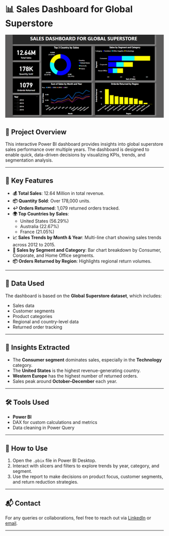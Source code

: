 # 📊 Sales Dashboard for Global Superstore

![Dashboard Screenshot](./Superstore_sales.png)

## 🧾 Project Overview

This interactive Power BI dashboard provides insights into global superstore sales performance over multiple years. The dashboard is designed to enable quick, data-driven decisions by visualizing KPIs, trends, and segmentation analysis.

---

## 📌 Key Features

- **💰 Total Sales**: 12.64 Million in total revenue.
- **📦 Quantity Sold**: Over 178,000 units.
- **↩️ Orders Returned**: 1,079 returned orders tracked.
- **🌍 Top Countries by Sales**:
  - United States (56.29%)
  - Australia (22.67%)
  - France (21.05%)
- **📈 Sales Trends by Month & Year**: Multi-line chart showing sales trends across 2012 to 2015.
- **👥 Sales by Segment and Category**: Bar chart breakdown by Consumer, Corporate, and Home Office segments.
- **📦 Orders Returned by Region**: Highlights regional return volumes.

---

## 📂 Data Used

The dashboard is based on the **Global Superstore dataset**, which includes:
- Sales data
- Customer segments
- Product categories
- Regional and country-level data
- Returned order tracking

---

## 🧠 Insights Extracted

- The **Consumer segment** dominates sales, especially in the **Technology** category.
- The **United States** is the highest revenue-generating country.
- **Western Europe** has the highest number of returned orders.
- Sales peak around **October–December** each year.

---

## 🛠 Tools Used

- **Power BI**
- DAX for custom calculations and metrics
- Data cleaning in Power Query


---

## 🚀 How to Use

1. Open the `.pbix` file in Power BI Desktop.
2. Interact with slicers and filters to explore trends by year, category, and segment.
3. Use the report to make decisions on product focus, customer segments, and return reduction strategies.

---

## 📬 Contact

For any queries or collaborations, feel free to reach out via [LinkedIn](https://www.linkedin.com/in/naveen-kumar-lebaka-868284267) or [email](mailto:naveenlebaka.9082@gmail.com).

---
